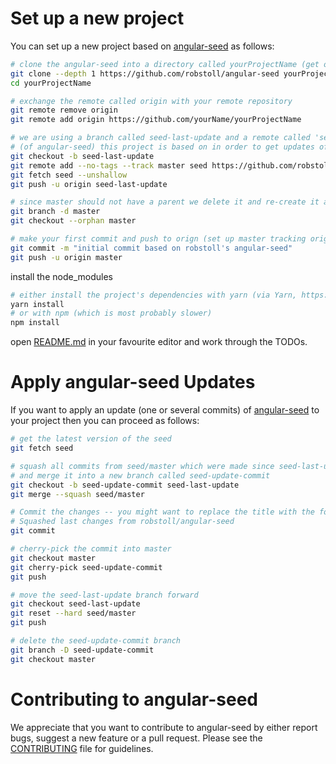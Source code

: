 # Set up a new project

You can set up a new project based on [angular-seed](https://github.com/robstoll/angular-seed) as follows:

```bash
# clone the angular-seed into a directory called yourProjectName (get only last commit, not the whole history)
git clone --depth 1 https://github.com/robstoll/angular-seed yourProjectName
cd yourProjectName

# exchange the remote called origin with your remote repository
git remote remove origin
git remote add origin https://github.com/yourName/yourProjectName

# we are using a branch called seed-last-update and a remote called 'seed' to keep track on which commit 
# (of angular-seed) this project is based on in order to get updates of angular-seed later on
git checkout -b seed-last-update
git remote add --no-tags --track master seed https://github.com/robstoll/angular-seed
git fetch seed --unshallow
git push -u origin seed-last-update

# since master should not have a parent we delete it and re-create it as orphan branch
git branch -d master
git checkout --orphan master

# make your first commit and push to orign (set up master tracking origin/master)
git commit -m "initial commit based on robstoll's angular-seed"
git push -u origin master
```

install the node_modules

```bash
# either install the project's dependencies with yarn (via Yarn, https://yarnpkg.com)
yarn install  
# or with npm (which is most probably slower)
npm install
```

open [README.md](README.md) in your favourite editor and work through the TODOs.

# Apply angular-seed Updates
If you want to apply an update (one or several commits) of [angular-seed](https://github.com/robstoll/angular-seed) 
to your project then you can proceed as follows:

```bash
# get the latest version of the seed
git fetch seed

# squash all commits from seed/master which were made since seed-last-update into one commit 
# and merge it into a new branch called seed-update-commit 
git checkout -b seed-update-commit seed-last-update
git merge --squash seed/master

# Commit the changes -- you might want to replace the title with the following
# Squashed last changes from robstoll/angular-seed
git commit 

# cherry-pick the commit into master
git checkout master
git cherry-pick seed-update-commit
git push

# move the seed-last-update branch forward
git checkout seed-last-update
git reset --hard seed/master
git push

# delete the seed-update-commit branch 
git branch -D seed-update-commit
git checkout master
```

# Contributing to angular-seed

We appreciate that you want to contribute to angular-seed by either report bugs, suggest a new feature or a pull request.
Please see the [CONTRIBUTING](https://github.com/robstoll/angular-seed/blob/master/.github/CONTRIBUTING.md) file for guidelines.
